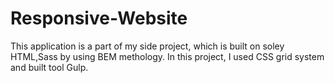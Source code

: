 # Responsive-Website


This application is a part of my side project, which is built on soley HTML,Sass by using BEM methology.
In this project, I used CSS grid system and built tool Gulp.

